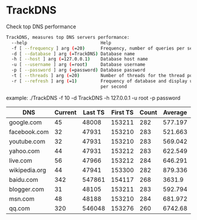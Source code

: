 # TrackDNS
Check top DNS performance

```bash
TrackDNS, measures top DNS servers performance:
  --help                            Help
  -f [ --frequency ] arg (=20)      Frequency, number of queries per second
  -d [ --database ] arg (=TrackDNS) Database name
  -h [ --host ] arg (=127.0.0.1)    Database host name
  -u [ --username ] arg (=root)     Database username
  -p [ --password ] arg (=password) Database password
  -t [ --threads ] arg (=20)        Number of threads for the thread pool
  -r [ --refresh ] arg (=1)         Frequency of database and display update 
                                    per second
```
                                    
example: ./TrackDNS -f 10 -d TrackDNS -h 127.0.0.1 -u root -p password

| DNS           | Current | Last TS | First TS | Count | Average | Deviation | 
|---------------|---------|---------|----------|-------|---------|-----------| 
| google.com    | 45      | 48008   | 153211   | 282   | 577.197 | 2.34871   | 
| facebook.com  | 32      | 47931   | 153210   | 283   | 521.663 | 1.73256   | 
| youtube.com   | 32      | 47931   | 153210   | 283   | 569.042 | 2.29758   | 
| yahoo.com     | 44      | 47931   | 153212   | 283   | 622.549 | 1.53519   | 
| live.com      | 56      | 47966   | 153212   | 284   | 646.291 | 2.21074   | 
| wikipedia.org | 44      | 47941   | 153300   | 282   | 879.336 | 4.8303    | 
| baidu.com     | 342     | 547861  | 154117   | 268   | 3631.9  | 40.5146   | 
| blogger.com   | 31      | 48105   | 153211   | 283   | 592.794 | 2.47657   | 
| msn.com       | 48      | 48188   | 153210   | 284   | 681.972 | 2.55711   | 
| qq.com        | 320     | 546048  | 153276   | 260   | 6742.68 | 54.298    | 

